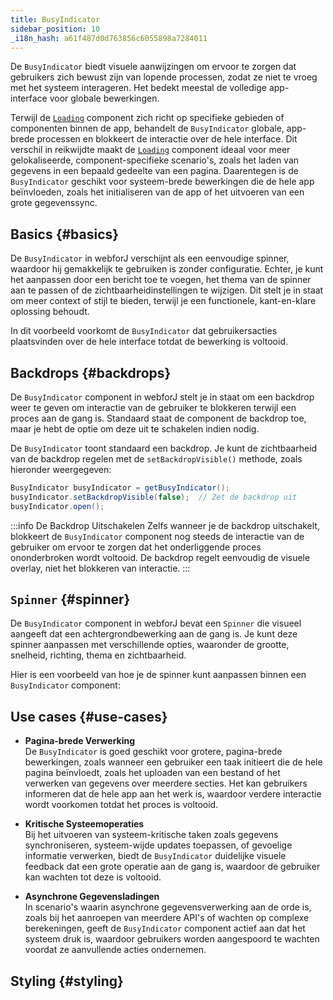 ```yaml
---
title: BusyIndicator
sidebar_position: 10
_i18n_hash: a61f487d0d763856c6055898a7284011
---
```

<DocChip chip="shadow" />
<DocChip chip="name" label="dwc-loading" />
<DocChip chip='since' label='24.10' />
<JavadocLink type="foundation" location="com/webforj/BusyIndicator" top='true'/>

De `BusyIndicator` biedt visuele aanwijzingen om ervoor te zorgen dat gebruikers zich bewust zijn van lopende processen, zodat ze niet te vroeg met het systeem interageren. Het bedekt meestal de volledige app-interface voor globale bewerkingen.

Terwijl de [`Loading`](../components/loading) component zich richt op specifieke gebieden of componenten binnen de app, behandelt de `BusyIndicator` globale, app-brede processen en blokkeert de interactie over de hele interface. Dit verschil in reikwijdte maakt de [`Loading`](../components/loading) component ideaal voor meer gelokaliseerde, component-specifieke scenario's, zoals het laden van gegevens in een bepaald gedeelte van een pagina. Daarentegen is de `BusyIndicator` geschikt voor systeem-brede bewerkingen die de hele app beïnvloeden, zoals het initialiseren van de app of het uitvoeren van een grote gegevenssync.

## Basics {#basics}

De `BusyIndicator` in webforJ verschijnt als een eenvoudige spinner, waardoor hij gemakkelijk te gebruiken is zonder configuratie. Echter, je kunt het aanpassen door een bericht toe te voegen, het thema van de spinner aan te passen of de zichtbaarheidinstellingen te wijzigen. Dit stelt je in staat om meer context of stijl te bieden, terwijl je een functionele, kant-en-klare oplossing behoudt.

In dit voorbeeld voorkomt de `BusyIndicator` dat gebruikersacties plaatsvinden over de hele interface totdat de bewerking is voltooid.

<ComponentDemo 
path='/webforj/busydemo?' 
javaE='https://raw.githubusercontent.com/webforj/webforj-documentation/refs/heads/main/src/main/java/com/webforj/samples/views/busyindicator/BusyDemoView.java'
height = '300px'
/>

## Backdrops {#backdrops}

De `BusyIndicator` component in webforJ stelt je in staat om een backdrop weer te geven om interactie van de gebruiker te blokkeren terwijl een proces aan de gang is. Standaard staat de component de backdrop toe, maar je hebt de optie om deze uit te schakelen indien nodig.

De `BusyIndicator` toont standaard een backdrop. Je kunt de zichtbaarheid van de backdrop regelen met de `setBackdropVisible()` methode, zoals hieronder weergegeven:

```java
BusyIndicator busyIndicator = getBusyIndicator();
busyIndicator.setBackdropVisible(false);  // Zet de backdrop uit
busyIndicator.open();
```
:::info De Backdrop Uitschakelen
Zelfs wanneer je de backdrop uitschakelt, blokkeert de `BusyIndicator` component nog steeds de interactie van de gebruiker om ervoor te zorgen dat het onderliggende proces ononderbroken wordt voltooid. De backdrop regelt eenvoudig de visuele overlay, niet het blokkeren van interactie.
:::

## `Spinner` {#spinner}

De `BusyIndicator` component in webforJ bevat een `Spinner` die visueel aangeeft dat een achtergrondbewerking aan de gang is. Je kunt deze spinner aanpassen met verschillende opties, waaronder de grootte, snelheid, richting, thema en zichtbaarheid.

Hier is een voorbeeld van hoe je de spinner kunt aanpassen binnen een `BusyIndicator` component:

<ComponentDemo 
path='/webforj/busyspinnerdemo?' 
javaE='https://raw.githubusercontent.com/webforj/webforj-documentation/refs/heads/main/src/main/java/com/webforj/samples/views/busyindicator/BusySpinnerDemoView.java'
height = '200px'
/>

## Use cases {#use-cases}
- **Pagina-brede Verwerking**  
   De `BusyIndicator` is goed geschikt voor grotere, pagina-brede bewerkingen, zoals wanneer een gebruiker een taak initieert die de hele pagina beïnvloedt, zoals het uploaden van een bestand of het verwerken van gegevens over meerdere secties. Het kan gebruikers informeren dat de hele app aan het werk is, waardoor verdere interactie wordt voorkomen totdat het proces is voltooid.

- **Kritische Systeemoperaties**  
   Bij het uitvoeren van systeem-kritische taken zoals gegevens synchroniseren, systeem-wijde updates toepassen, of gevoelige informatie verwerken, biedt de `BusyIndicator` duidelijke visuele feedback dat een grote operatie aan de gang is, waardoor de gebruiker kan wachten tot deze is voltooid.

- **Asynchrone Gegevensladingen**  
   In scenario's waarin asynchrone gegevensverwerking aan de orde is, zoals bij het aanroepen van meerdere API's of wachten op complexe berekeningen, geeft de `BusyIndicator` component actief aan dat het systeem druk is, waardoor gebruikers worden aangespoord te wachten voordat ze aanvullende acties ondernemen.

## Styling {#styling}

<TableBuilder name="BusyIndicator" />
